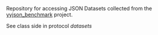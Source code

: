 Repository for accessing JSON Datasets collected from the [yyjson_benchmark](https://github.com/ibireme/yyjson_benchmark) project.

See class side in protocol _datasets_
